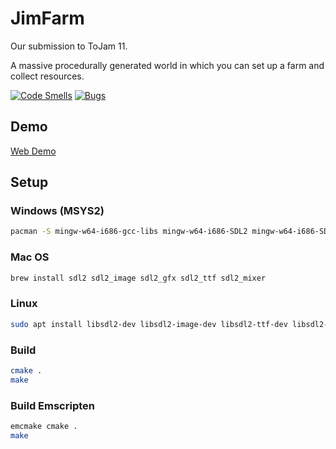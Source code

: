 # JimFarm

Our submission to ToJam 11.

A massive procedurally generated world in which you can set up a farm and collect resources.

[![Code Smells](https://sonarcloud.io/api/project_badges/measure?project=AdsGames_JimFarm&metric=code_smells)](https://sonarcloud.io/summary/new_code?id=AdsGames_JimFarm)
[![Bugs](https://sonarcloud.io/api/project_badges/measure?project=AdsGames_JimFarm&metric=bugs)](https://sonarcloud.io/summary/new_code?id=AdsGames_JimFarm)

## Demo

[Web Demo](https://adsgames.github.io/Memory/)

## Setup

### Windows (MSYS2)

```bash
pacman -S mingw-w64-i686-gcc-libs mingw-w64-i686-SDL2 mingw-w64-i686-SDL2_mixer mingw-w64-i686-SDL2_image mingw-w64-i686-SDL2_ttf mingw-w64-i686-SDL2_gfx
```

### Mac OS

```bash
brew install sdl2 sdl2_image sdl2_gfx sdl2_ttf sdl2_mixer
```

### Linux

```bash
sudo apt install libsdl2-dev libsdl2-image-dev libsdl2-ttf-dev libsdl2-mixer-dev libsdl2-gfx-dev
```

### Build

```bash
cmake .
make
```

### Build Emscripten

```bash
emcmake cmake .
make
```
